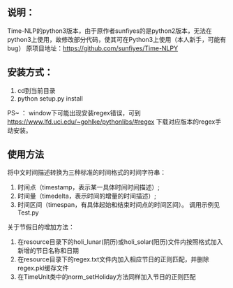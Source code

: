 ## 说明：  
Time-NLP的python3版本，由于原作者sunfiyes的是python2版本，无法在python3上使用，故修改部分代码，使其可在Python3上使用（本人新手，可能有bug）
原项目地址：https://github.com/sunfiyes/Time-NLPY

## 安装方式：  
1) cd到当前目录
2) python setup.py install

PS~ ：
window下可能出现安装regex错误，可到
https://www.lfd.uci.edu/~gohlke/pythonlibs/#regex
下载对应版本的regex手动安装。

## 使用方法
将中文时间描述转换为三种标准的时间格式的时间字符串：
1) 时间点（timestamp，表示某一具体时间时间描述）; 
2) 时间量（timedelta，表示时间的增量的时间描述）; 
3) 时间区间（timespan，有具体起始和结束时间点的时间区间）。
调用示例见Test.py

关于节假日的增加方法：  
1) 在resource目录下的holi_lunar(阴历)或holi_solar(阳历)文件内按照格式加入新增的节日名称和日期
2) 在resource目录下的regex.txt文件内加入相应节日的正则匹配，并删除regex.pkl缓存文件
3) 在TimeUnit类中的norm_setHoliday方法同样加入节日的正则匹配
